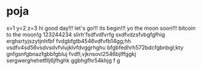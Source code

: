 # poja
x=1
y=2
z=3
hi
good day!!!
let's go!!!
its begin!!!
yo the moon soon!!!
bitcoin to the moon!g
123244234
slirh'fsdfvdfvrfg
sxdfvdzsfvbgfgfhig
erghsrtyjszytjnhfbf
fvdgbfgtb4546vdfvfb14gg;hh
vsdfv4sd56vsdvsdvfvlujklvfdvggrhghu
bfgbfedhrh572bdcfgbnbgl;kty
 gnfgsnfgbnazfgbbfgbluj
fvdfl,vjknsovl2546bjlffggkj
sergwerghehetfllj6jfhghk
ggbhgfhr54khjg
f
g
